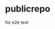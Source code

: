 # publicrepo
for e2e test




















































































































































































































































































































































































































































































































































































































































































































































































































































































































































































































































































































































































































































































































































































































































































































































































































































































